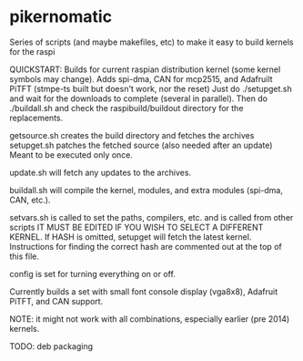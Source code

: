 pikernomatic
============

Series of scripts (and maybe makefiles, etc) to make it easy to build kernels for the raspi

QUICKSTART:  Builds for current raspian distribution kernel (some kernel symbols may change).
Adds spi-dma, CAN for mcp2515, and Adafruilt PiTFT (stmpe-ts built but doesn't work, nor the reset)
Just do ./setupget.sh and wait for the downloads to complete (several in parallel).
Then do ./buildall.sh and check the raspibuild/buildout directory for the replacements.

getsource.sh creates the build directory and fetches the archives
setupget.sh patches the fetched source (also needed after an update)
Meant to be executed only once.

update.sh will fetch any updates to the archives.

buildall.sh will compile the kernel, modules, and extra modules (spi-dma, CAN, etc.).

setvars.sh is called to set the paths, compilers, etc. and is called from other scripts
IT MUST BE EDITED IF YOU WISH TO SELECT A DIFFERENT KERNEL.
If HASH is omitted, setupget will fetch the latest kernel.
Instructions for finding the correct hash are commented out at the top of this file.

config is set for turning everything on or off.

Currently builds a set with small font console display (vga8x8), Adafruit PiTFT, and CAN support.

NOTE: it might not work with all combinations, especially earlier (pre 2014) kernels.

TODO: deb packaging
